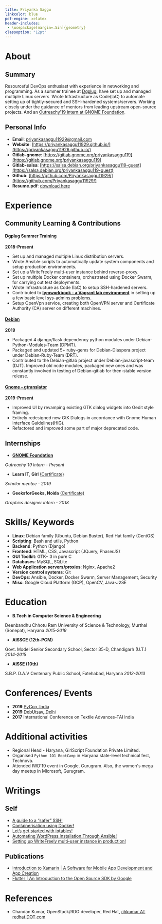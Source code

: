 ```yaml
---
title: Priyanka Saggu
linkcolor: blue
pdf-engine: xelatex
header-includes:
 - \usepackage[margin=.5in]{geometry}
classoption: "12pt"
---
```


# About

## Summary

Resourceful DevOps enthusiast with experience in networking and programming. As a summer trainee at [Dgplug](https://dgplug.org/archive/), have set up and managed multiple Linux servers. Wrote Infrastructure as Code(IaC) to automate setting up of tightly-secured and SSH-hardened systems/servers. Working closely under the guidance of mentors from leading upstream open-source projects. And an [Outreachy'19 intern at GNOME Foundation](https://www.outreachy.org/alums/).

## Personal Info

+ **Email**: [priyankasaggu11929@gmail.com](mailto:priyankasaggu11929@gmail.com)
+ **Website**: [https://priyankasaggu11929.github.io/](https://priyankasaggu11929.github.io/)
+ **Gitlab-gnome**: [https://gitlab.gnome.org/priyankasaggu119](https://gitlab.gnome.org/priyankasaggu119)
+ **Gitlab-salsa**: [https://salsa.debian.org/priyankasaggu119-guest](https://salsa.debian.org/priyankasaggu119-guest)
+ **Github**: [https://github.com/Priyankasaggu11929/](https://github.com/Priyankasaggu11929/)
+ **Resume.pdf**: [download here](https://github.com/Priyankasaggu11929/resume/raw/master/priyankasaggu.pdf)



# Experience

## Community Learning & Contributions

#### [Dgplug Summer Training](https://dgplug.org/archive/)
**2018-Present**

+ Set up and managed multiple Linux distribution servers.
+ Wrote Ansible scripts to automatically update system components and setup production environments.
+ Set up a WriteFreely multi-user instance behind reverse-proxy.
+ Set up multiple Docker containers, orchestrated using Docker Swarm, for carrying out test deployments.
+ Wrote Infrastructure as Code (IaC) to setup SSH-hardened servers.
+ Contributed to [**lymworkbook - a Vagrant lab environment**](https://github.com/kushaldas/lymworkbook) in setting up a few basic level sys-admins problems.
+ Setup OpenVpn service, creating both OpenVPN server and Certificate Authority (CA) server on different machines.

#### [Debian](https://www.debian.org/intro/about)
**2019**

+ Packaged 4 django/flask dependency python modules under Debian-Python-Modules-Team (DPMT).
+ Packaged and updated 5+ ruby-gems for Debian-Diaspora project under Debian-Ruby-Team (DRT).
+ Contributed to the Debian-gitlab project under Debian-javascript-team (DJT). Improved old node modules, packaged new ones and was constantly involved in testing of Debian-gitlab for then-stable version release.

#### [Gnome - gtranslator](https://gitlab.gnome.org/GNOME/gtranslator/)
**2019-Present**

+ Improved UI by revamping existing GTK dialog widgets into Gedit style framing.
+ Entirely redesigned new GtK Dialogs in accordance with Gnome Human Interface Guidelines(HIG).
+ Refactored and improved some part of major deprecated code.

## Internships

+ [**GNOME Foundation**](https://www.outreachy.org/alums/)

_Outreachy'19 Intern - Present_

+ **Learn IT, Girl** [(Certificate)](https://www.credential.net/bv0kk4cq)

_Scholar mentee - 2019_

+ **GeeksforGeeks, Noida** [(Certificate)](https://media.geeksforgeeks.org/wp-content/cdn-uploads/Priyanka-Saggu-1.jpg)

_Graphics designer intern - 2018_


# Skills/ Keywords

+ **Linux**: Debian family (Ubuntu, Debian Buster), Red Hat family (CentOS)
+ **Scripting**: Bash and utils, Python
+ **Backend**: Python (Django)
+ **Frontend**: HTML, CSS, Javascript (JQuery, PhaserJS)
+ **GUI Toolkit**: GTK+ 3 in pure C
+ **Databases**: MySQL, SQLite
+ **Web Application servers/proxies**: Nginx, Apache2
+ **Version control systems**: Git
+ **DevOps**: Ansible, Docker, Docker Swarm, Server Management, Security
+ **Misc**: Google Cloud Platform (GCP), OpenCV, Java-J2SE


# Education

+ **B.Tech in Computer Science & Engineering**

 Deenbandhu Chhotu Ram University of Science & Technology, Murthal (Sonepat), Haryana
_2015-2019_

+ **AISSCE (12th-PCM)**

Govt. Model Senior Secondary School, Sector 35-D, Chandigarh (U.T.)
_2014-2015_

+ **AISSE (10th)**

S.B.P. D.A.V Centenary Public School, Fatehabad, Haryana
_2012-2013_


# Conferences/ Events

+ **2019** [PyCon, India](https://in.pycon.org/2019/)
+ **2019** [DebUtsav, Delhi](http://www.fossevents.in/debutsav-delhi-055c485049d8493bbb92bd03f79ba8c2/)
+ **2017** International Conference on Textile Advances-TAI India

# Additional activities

+ Regional Head - Haryana, GirlScript Foundation Private Limited.
+ Organised `Python 1O1 BootCamp` in Haryana state-level technical fest, Technova.
+ Attended IWD'19 event in Google, Gurugram. Also, the women's mega day meetup in Microsoft, Gurugram.

# Writings

## Self

+ [A guide to a “safer” SSH!](https://priyankasaggu11929.github.io/2019/08/12/a-guide-to-a-safer-ssh/)
+ [Containerisation using Docker!](https://priyankasaggu11929.github.io/2019/07/31/containerisation-using-docker/)
+ [Let’s get started with iptables!](https://priyankasaggu11929.github.io/2019/08/09/lets-get-started-with-iptables/)
+ [Automating WordPress Installation Through Ansible!](https://priyankasaggu11929.github.io/2019/08/05/automating-wordpress-installation-through-ansible/)
+ [Setting up WriteFreely multi-user instance in production!](https://priyankasaggu11929.github.io/2019/07/29/setting-up-writefreely-multi-user-instance-in-production/)

## Publications

+ [Introduction to Xamarin | A Software for Mobile App Development and App Creation](https://www.geeksforgeeks.org/introduction-to-xamarin-a-software-for-mobile-app-development-and-app-creation/)
+ [Flutter | An Introduction to the Open Source SDK by Google](https://www.geeksforgeeks.org/flutter-an-introduction-to-the-open-source-sdk-by-google/)


# References

+ Chandan Kumar, OpenStack/RDO developer, Red Hat, [chkumar AT redhat DOT com](chkumar@redhat.com)
